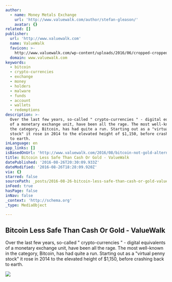 ```yaml
---
author:
  - name: Money Metals Exchange
    url: 'http://www.valuewalk.com/author/stefan-gleason/'
    avatar: {}
related: []
publisher:
  url: 'http://www.valuewalk.com'
  name: ValueWalk
  favicon: >-
    http://www.valuewalk.com/wp-content/uploads/2016/06/cropped-cropped-ValueWalk-site-icon-192x192.jpg
  domain: www.valuewalk.com
keywords:
  - bitcoin
  - crypto-currencies
  - exchange
  - money
  - holders
  - malware
  - funds
  - account
  - wallets
  - redemptions
description: >-
  Over the last few years, so-called " crypto-currencies " - digital equivalents
  of a monetary exchange unit, have been all the rage. The most well-known in
  the category, Bitcoin, has had quite a run. Starting out as a "virtual penny
  stock" it rose in 2014 to the elevated height of $1,150, before crashing back
  to earth.
inLanguage: en
app_links: []
isBasedOnUrl: 'http://www.valuewalk.com/2016/08/bitcoin-not-gold-alternative/'
title: Bitcoin Less Safe Than Cash Or Gold - ValueWalk
datePublished: '2016-08-26T20:30:09.933Z'
dateModified: '2016-08-26T18:28:09.920Z'
via: {}
starred: false
sourcePath: _posts/2016-08-26-bitcoin-less-safe-than-cash-or-gold-valuewalk.md
inFeed: true
hasPage: false
inNav: false
_context: 'http://schema.org'
_type: MediaObject

---
```

<article style=""><h1>Bitcoin Less Safe Than Cash Or Gold - ValueWalk</h1><p>Over the last few years, so-called " crypto-currencies " - digital equivalents of a monetary exchange unit, have been all the rage. The most well-known in the category, Bitcoin, has had quite a run. Starting out as a "virtual penny stock" it rose in 2014 to the elevated height of $1,150, before crashing back to earth.</p><img src="http://www.valuewalk.com/wp-content/uploads/2016/08/Bitcoin-2.jpg" /></article>